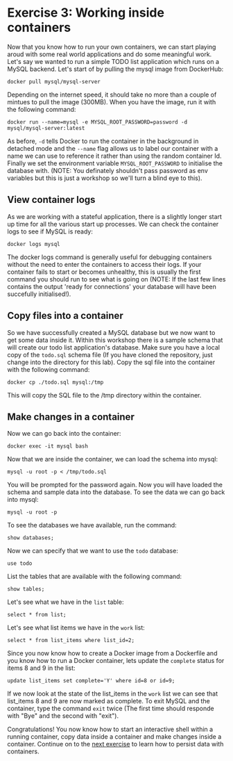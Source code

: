 # Exercise 3: Working inside containers

Now that you know how to run your own containers, we can start playing aroud with some real world applications and do some meaningful work. Let's say we wanted to run a simple TODO list application which runs on a MySQL backend. Let's start of by pulling the mysql image from DockerHub:

`docker pull mysql/mysql-server`

Depending on the internet speed, it should take no more than a couple of mintues to pull the image (300MB). When you have the image, run it with the following command:

`docker run --name=mysql -e MYSQL_ROOT_PASSWORD=password -d mysql/mysql-server:latest`

As before, `-d` tells Docker to run the container in the background in detached mode and the `--name` flag allows us to label our container with a name we can use to reference it rather than using the random container Id. Finally we set the environment variable `MYSQL_ROOT_PASSWORD` to initialise the database with. (NOTE: You definately shouldn't pass password as env variables but this is just a workshop so we'll turn a blind eye to this).

## View container logs

As we are working with a stateful application, there is a slightly longer start up time for all the various start up processes. We can check the container logs to see if MySQL is ready:

`docker logs mysql`

The docker logs command is generally useful for debugging containers without the need to enter the containers to access their logs. If your container fails to start or becomes unhealthy, this is usually the first command you should run to see what is going on (NOTE: If the last few lines contains the output 'ready for connections' your database will have been succefully initialised!).

## Copy files into a container

So we have successfully created a MySQL database but we now want to get some data inside it. Within this workshop there is a sample schema that will create our todo list application's database. Make sure you have a local copy of the `todo.sql` schema file (If you have cloned the repository, just change into the directory for this lab). Copy the sql file into the container with the following command:

`docker cp ./todo.sql mysql:/tmp`

This will copy the SQL file to the /tmp directory within the container. 

## Make changes in a container

Now we can go back into the container:

`docker exec -it mysql bash`

Now that we are inside the container, we can load the schema into mysql:

`mysql -u root -p < /tmp/todo.sql`

You will be prompted for the password again. Now you will have loaded the schema and sample data into the database. To see the data we can go back into mysql:

`mysql -u root -p`

To see the databases we have available, run the command:

`show databases;`

Now we can specify that we want to use the `todo` database:

`use todo`

List the tables that are available with the following command:

`show tables;`

Let's see what we have in the `list` table:

`select * from list;`

Let's see what list items we have in the `work` list:

`select * from list_items where list_id=2;`

Since you now know how to create a Docker image from a Dockerfile and you know how to run a Docker container, lets update the `complete` status for items 8 and 9 in the list:

`update list_items set complete='Y' where id=8 or id=9;`

If we now look at the state of the list_items in the `work` list we can see that list_items 8 and 9 are now marked as complete. To exit MySQL and the container, type the command `exit` twice (The first time should responde with "Bye" and the second with "exit").

Congratulations! You now know how to start an interactive shell within a running container, copy data inside a container and make changes inside a container. Continue on to the [next exercise](https://github.com/mofsal/containers101/tree/master/4_Working_with_persistence) to learn how to persist data with containers.   
